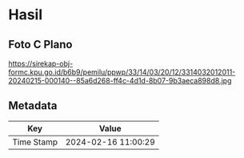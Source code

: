 # Hasil

## Foto C Plano

https://sirekap-obj-formc.kpu.go.id/b6b9/pemilu/ppwp/33/14/03/20/12/3314032012011-20240215-000140--85a6d268-ff4c-4d1d-8b07-9b3aeca898d8.jpg


## Metadata

| Key        | Value               |
| ---------- | ------------------- |
| Time Stamp | 2024-02-16 11:00:29 |



